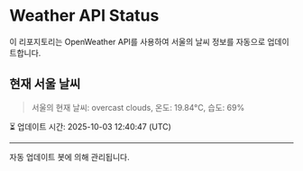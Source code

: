 
# Weather API Status

이 리포지토리는 OpenWeather API를 사용하여 서울의 날씨 정보를 자동으로 업데이트합니다.

## 현재 서울 날씨
> 서울의 현재 날씨: overcast clouds, 온도: 19.84°C, 습도: 69%

⏳ 업데이트 시간: 2025-10-03 12:40:47 (UTC)

---
자동 업데이트 봇에 의해 관리됩니다.
